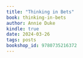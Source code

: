 ```yaml
---
title: "Thinking in Bets"
book: thinking-in-bets
author: Annie Duke
kindle: true
date: 2024-03-26
tags: posts
bookshop_id: 9780735216372
---
```

